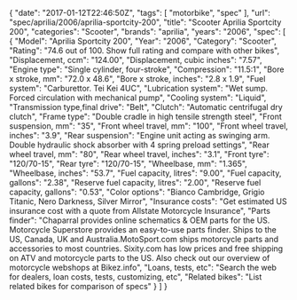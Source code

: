 {
    "date": "2017-01-12T22:46:50Z",
    "tags": [
        "motorbike",
        "spec"
    ],
    "url": "spec\/aprilia\/2006\/aprilia-sportcity-200",
    "title": "Scooter Aprilia Sportcity 200",
    "categories": "Scooter",
    "brands": "aprilia",
    "years": "2006",
    "spec": [
        {
            "Model": "Aprilia Sportcity 200",
            "Year": "2006",
            "Category": "Scooter",
            "Rating": "74.6 out of 100. Show full rating and compare with other bikes",
            "Displacement, ccm": "124.00",
            "Displacement, cubic inches": "7.57",
            "Engine type": "Single cylinder, four-stroke",
            "Compression": "11.5:1",
            "Bore x stroke, mm": "72.0 x 48.6",
            "Bore x stroke, inches": "2.8 x 1.9",
            "Fuel system": "Carburettor. Tei Kei 4UC",
            "Lubrication system": "Wet sump. Forced circulation with mechanical pump",
            "Cooling system": "Liquid",
            "Transmission type,final drive": "Belt",
            "Clutch": "Automatic centrifugal dry clutch",
            "Frame type": "Double cradle in high tensile strength steel",
            "Front suspension, mm": "35",
            "Front wheel travel, mm": "100",
            "Front wheel travel, inches": "3.9",
            "Rear suspension": "Engine unit acting as swinging arm. Double hydraulic shock absorber with 4 spring preload settings",
            "Rear wheel travel, mm": "80",
            "Rear wheel travel, inches": "3.1",
            "Front tyre": "120\/70-15",
            "Rear tyre": "120\/70-15",
            "Wheelbase, mm": "1.365",
            "Wheelbase, inches": "53.7",
            "Fuel capacity, litres": "9.00",
            "Fuel capacity, gallons": "2.38",
            "Reserve fuel capacity, litres": "2.00",
            "Reserve fuel capacity, gallons": "0.53",
            "Color options": "Bianco Cambridge, Grigio Titanic, Nero Darkness, Silver Mirror",
            "Insurance costs": "Get estimated US insurance cost with a quote from Allstate Motorcycle Insurance",
            "Parts finder": "Chaparral provides online schematics & OEM parts for the US.   Motorcycle Superstore provides an easy-to-use parts finder. Ships to the US, Canada, UK and Australia.MotoSport.com ships motorcycle parts and accessories to most countries.    Sixity.com has low prices and free shipping on ATV and motorcycle parts to the US. Also check out our overview of motorcycle webshops at Bikez.info",
            "Loans, tests, etc": "Search the web for dealers, loan costs, tests, customizing, etc",
            "Related bikes": "List related bikes for comparison of specs"
        }
    ]
}